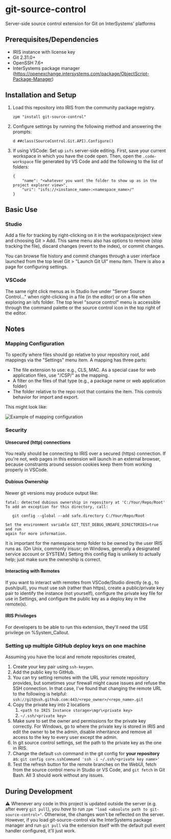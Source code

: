 # git-source-control
 Server-side source control extension for Git on InterSystems' platforms

## Prerequisites/Dependencies

* IRIS instance with license key
* Git 2.31.0+
* OpenSSH 7.6+
* InterSystems package manager (https://openexchange.intersystems.com/package/ObjectScript-Package-Manager)

## Installation and Setup

1. Load this repository into IRIS from the community package registry. 
    ```
    zpm "install git-source-control"
    ```
2. Configure settings by running the following method and answering the prompts:
   ```
   d ##class(SourceControl.Git.API).Configure()
   ```
3. If using VSCode: Set up `isfs` server-side editing. First, save your current workspace in which you have the code open. Then, open the `.code-workspace` file generated by VS Code and add the following to the list of folders: 
    ```
    {
        "name": "<whatever you want the folder to show up as in the project explorer view>",
        "uri": "isfs://<instance_name>:<namespace_name>/"
    }
    ```

## Basic Use

### Studio
Add a file for tracking by right-clicking on it in the workspace/project view and choosing Git &gt; Add.
This same menu also has options to remove (stop tracking the file), discard changes (revert to the index), or commit changes.

You can browse file history and commit changes through a user interface launched from the top level Git > "Launch Git UI" menu item. There is also a page for configuring settings.

### VSCode
The same right click menus as in Studio live under "Server Source Control..." when right-clicking in a file (in the editor) or on a file when exploring an isfs folder. The top level "source control" menu is accessible through the command palette or the source control icon in the top right of the editor.

## Notes

### Mapping Configuration
To specify where files should go relative to your repository root, add mappings via the "Settings" menu item. A mapping has three parts:
* The file extension to use: e.g., CLS, MAC. As a special case for web application files, use "/CSP/" as the mapping.
* A filter on the files of that type (e.g., a package name or web application folder)
* The folder relative to the repo root that contains the item. This controls behavior for import and export.

This might look like:

![Example of mapping configuration](docs/images/settings.PNG "Example of mapping configuration")

### Security

#### Unsecured (http) connections
You really should be connecting to IRIS over a secured (https) connection. If you're not, web pages in this extension will launch in an external browser, because constraints around session cookies keep them from working properly in VSCode.

#### Dubious Ownership
Newer git versions may produce output like:
```
fatal: detected dubious ownership in repository at 'C:/Your/Repo/Root'
To add an exception for this directory, call:

   git config --global --add safe.directory C:/Your/Repo/Root

Set the environment variable GIT_TEST_DEBUG_UNSAFE_DIRECTORIES=true and run
again for more information.
```
It is important for the namespace temp folder to be owned by the user IRIS runs as. (On Unix, commonly irisusr; on Windows, generally a designated service account or SYSTEM.) Setting this config flag is unlikely to actually help; just make sure the ownership is correct.

#### Interacting with Remotes
If you want to interact with remotes from VSCode/Studio directly (e.g., to push/pull), you must use ssh (rather than https), create a public/private key pair to identify the instance (not yourself), configure the private key file for use in Settings, and configure the public key as a deploy key in the remote(s).

#### IRIS Privileges
For developers to be able to run this extension, they'll need the USE privilege on %System_Callout.

### Setting up multiple GitHub deploy keys on one machine

Assuming you have the local and remote repositories created,

1. Create your key pair using `ssh-keygen`.
2. Add the public key to GitHub.
3. You can try setting remotes with the URL your remote repository provides, but sometimes your firewall might cause issues and refuse the SSH connection. In that case, I've found that changing the remote URL to the following is helpful:
   `ssh://git@ssh.github.com:443/<repo_owner>/<repo_name>.git`
4. Copy the private key into 2 locations
   1. `<path to IRIS Instance storage>\mgr\<private key>`
   2. `~/.ssh/<private key>`
5. Make sure to set the owner and permissions for the private key correctly. For Windows, go to where the private key is stored in IRIS and edit the owner to be the admin, disable inheritance and remove all access to the key to every user except the admin.
6. In git source control settings, set the path to the private key as the one in IRIS.
7. Change the default `ssh` command in the git config for **your repository** as:
   `git config core.sshCommand 'ssh -i ~/.ssh/<private key name>'`
8. Test the refresh button for the remote branches on the WebUI, fetch from the source control menu in Studio or VS Code, and `git fetch` in Git Bash. All 3 should work without any issues.

## During Development

:warning: Whenever any code in this project is updated outside the server (e.g. after every `git pull`), you _have_ to run `zpm "load <absolute path to git-source-control>"`. Otherwise, the changes won't be reflected on the server. However, if you load git-source-control via the InterSystems package manager and run `git pull` via the extension itself with the default pull event handler configured, it'll just work.
